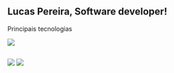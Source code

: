 ## Lucas Pereira, Software developer!
<p align="center">
  <p>Principais tecnologias</p> 
  <a href="https://skillicons.dev">
    <img src="https://skillicons.dev/icons?i=js,ts,nextjs,tailwind,firebase,vercel" />
  </a>
</p>

  ##
 
<div> 
  <a href = "mailto:lucaspereira.desenvolvedor@gmail.com"><img src="https://img.shields.io/badge/-Gmail-%23333?style=for-the-badge&logo=gmail&logoColor=white" target="_blank"></a>
  <a href="https://www.linkedin.com/in/lspereira/" target="_blank"><img src="https://img.shields.io/badge/-LinkedIn-%230077B5?style=for-the-badge&logo=linkedin&logoColor=white" target="_blank"></a> 
</div>
